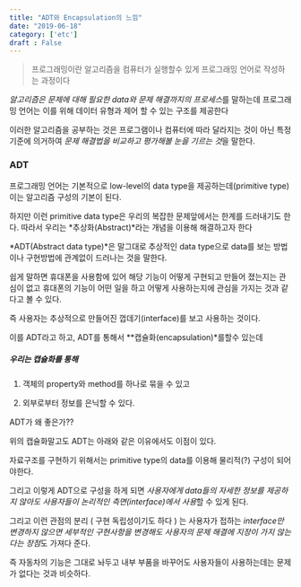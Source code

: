 ```yaml
---
title: "ADT와 Encapsulation의 느낌"
date: "2019-06-18"
category: ['etc']
draft : False
---
```



> 프로그래밍이란 알고리즘을 컴퓨터가 실행할수 있게 프로그래밍 언어로 작성하는 과정이다


*알고리즘은 문제에 대해 필요한 data와 문제 해결까지의 프로세스*를 말하는데
프로그래밍 언어는 이를 위해 데이터 유형과 제어 할 수 있는 구조를 제공한다

이러한 알고리즘을 공부하는 것은 프로그램이나 컴퓨터에 따라 달라지는 것이 아닌
특정 기준에 의거하여 *문제 해결법을 비교하고 평가해볼 눈을 기르는 것*을 말한다.



### ADT

프로그래밍 언어는 기본적으로 low-level의 data type을 제공하는데(primitive type)
이는 알고리즘 구성의 기본이 된다.

하지만 이런 primitive data type은 우리의 복잡한 문제앞에서는 한계를 드러내기도 한다.
따라서 우리는 *추상화(Abstract)*라는 개념을 이용해 해결하고자 한다

*ADT(Abstract data type)*은 말그대로 추상적인 data type으로
data를 보는 방법이나 구현방법에 관계없이 드러나는 것을 말한다.

쉽게 말하면 휴대폰을 사용함에 있어 해당 기능이 어떻게 구현되고 만들어 졌는지는 관심이 없고
휴대폰의 기능이 어떤 일을 하고 어떻게 사용하는지에 관심을 가지는 것과 같다고 볼 수 있다.

즉 사용자는 추상적으로 만들어진 껍데기(interface)를 보고 사용하는 것이다.

이를 ADT라고 하고, ADT를 통해서 **캡슐화(encapsulation)*를할수 있는데


##### 우리는 캡슐화를 통해 

1. 객체의 property와 method를 하나로 묶을 수 있고

2. 외부로부터 정보를 은닉할 수 있다.



ADT가 왜 좋은가??

위의 캡슐화말고도 ADT는 아래와 같은 이유에서도 이점이 있다.

자료구조를 구현하기 위해서는 primitive type의 data를 이용해 물리적(?) 구성이 되어야한다.

그리고 이렇게 ADT으로 구성을 하게 되면 *사용자에게 data들의 자세한 정보를 제공하지 않아도 사용자들이 논리적인 측면(interface)에서 사용*할 수 있게 된다.

그리고 이런 관점의 분리 ( 구현 독립성이기도 하다 ) 는 사용자가 접하는 *interface만 변경하지 않으면   세부적인 구현사항을 변경해도 사용자의 문제 해결에 지장이 가지 않는다는 장점*도 가져다 준다.


즉 자동차의 기능은 그대로 놔두고 내부 부품을 바꾸어도 사용자들이 사용하는데는 문제가 없다는 것과 비슷하다.